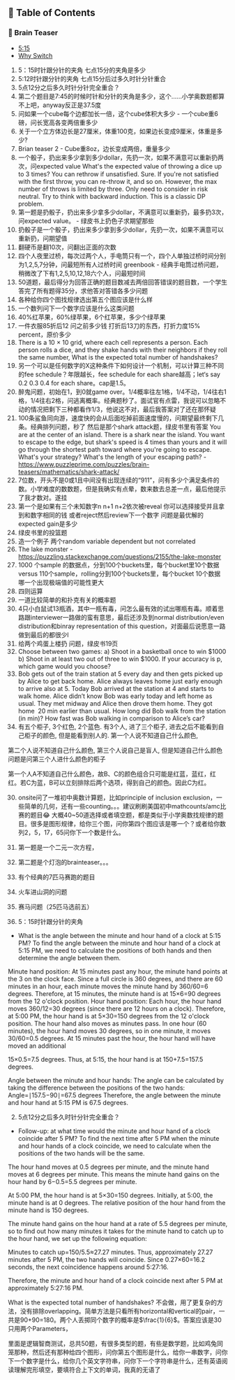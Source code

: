## 📘 Table of Contents

### 🧠 Brain Teaser
- [5:15 ](#self-intro)
- [Why Switch](#why-switch)

1. 5：15时针跟分针的夹角 七点15分的夹角是多少
2. 5:12时针跟分针的夹角 七点15分后过多久时针分针重合
3. 5点12分之后多久时针分针完全重合？
4. 第二个题目是7:45的时候时针和分针的夹角是多少，这个……小学奥数题都算不上吧，anyway反正是37.5度
5. 问如果一个cube每个边都加长一倍，这个cube体积大多少 - 一个cube重6磅，问长宽高各变两倍重多少
6. 关于一个立方体边长是27厘米，体重100克，如果边长变成9厘米，体重是多少?
7. Brian teaser 2 - Cube重8oz，边长变成两倍，重量多少
8. 一个骰子，扔出来多少拿到多少dollar，先扔一次，如果不满意可以重新扔两次，问expected value What's the expected value of throwing a dice up to 3 times? You can rethrow if unsatisfied. Sure. If you're not satisfied with the first throw, you can re-throw it, and so on. However, the max number of throws is limited by three. Only need to consider in risk neutral. Try to think with backward induction. This is a classic DP problem.
9. 第一题是扔骰子，扔出来多少拿多少dollar，不满意可以重新扔，最多扔3次，问expected value。 - 绿皮书上扔色子求期望那些
10. 扔骰子是一个骰子，扔出来多少拿到多少dollar，先扔一次，如果不满意可以重新扔，问期望值 
11. 翻硬币是翻10次，问翻出正面的次数
12. 四个人夜里过桥，每次过两个人，手电筒只有一个，四个人单独过桥时间分别为1,2,5,7分钟，问最短所有人过桥时间 greenbook - 经典手电筒过桥问题，稍微改了下有1,2,5,10,12,18六个人，问最短时间
13. 50道题，最后得分为回答正确的题目数减去两倍回答错误的题目数，一个学生答完了所有题得35分，求他答对答错各多少问题
14. 各种给你四个图找规律选出第五个图应该是什么样
15. 一个数列问下一个数字应该是什么这类问题
16. 40%红苹果，60%绿苹果，6个红苹果，多少个绿苹果
17. 一件衣服85折后12 问之前多少钱 打折后13刀的东西，打折力度15% percent，原价多少
18. There is a 10 × 10 grid, where each cell represents a person. Each person rolls a dice, and they shake hands with their neighbors if they roll the same number, What is the expected total number of handshakes?
19. 另一个可以是任何数字的X这种条件下如何设计一个机制，可以计算三种不同的fee schedule？年限越长，fee schedule for each share越高；let‘s say 0.2 0.3 0.4 for each share。cap是1.5。
20. 醉鬼问题，初始在1，到0就game over。1/4概率往左1格，1/4不动，1/4往右1格，1/4往右2格，问逃离概率。经典题秒了。面试官有点雷，我说可以忽略不动的情况把剩下三种都看作1/3，他说这不对，最后我答案对了还在那怀疑
21. 100条鲨鱼同向游，速度快的会从后面吃掉前面速度慢的，问期望最终剩下几条。经典排列问题，秒了 然后是那个shark attack题，绿皮书里有答案 You are at the center of an island. There is a shark near the island. You want to escape to the edge, but shark's speed is 4 times than yours and it will go through the shortest path toward where you're going to escape. What's your strategy? What's the length of your escaping path? - https://www.puzzleprime.com/puzzles/brain-teasers/mathematics/shark-attack/
22. 7位数，开头不是0或1且中间没有出现连续的“911”，问有多少个满足条件的数。小学难度的数数题，但是我确实有点晕，数来数去总差一点，最后他提示了我才数对。遂挂
23. 第一个是如果有三个未知数字n n+1 n+2依次被reveal 你可以选择接受并且拿到和数字相同的钱 或者reject然后review下一个数字 问题是最优解的expected gain是多少
24. 绿皮书里的投篮题
25. 造一个例子 两个random variable dependent but not correlated
26. The lake monster - https://puzzling.stackexchange.com/questions/2155/the-lake-monster
27. 1000 个sample 的数据点，分到100个buckets里，每个bucket里10个数据 versus 110个sample，rolling分到100个buckets里，每个bucket 10个数据 哪一个出现极端值的可能性更大
28. 四则运算
29. 一道比较简单的和扑克有关的概率题
30. 4只小白鼠试13瓶酒，其中一瓶有毒，问怎么最有效的试出哪瓶有毒。顺着思路跟interviewer一路做的蛮有意思，最后还涉及到normal distribution/even distribution和binray representation of this question，对面最后说愿意一路做到最后的都很少l
31. 给两个鸡蛋上楼扔 问题，绿皮书19页
32. Choose between two games: a) Shoot in a basketball once to win $1000 b) Shoot in at least two out of three to win $1000. If your accuracy is p, which game would you choose?
33. Bob gets out of the train station at 5 every day and then gets picked up by Alice to get back home. Alice always leaves home just early enough to arrive also at 5. Today Bob arrived at the station at 4 and starts to walk home. Alice didn’t know Bob was early today and left home as usual. They met midway and Alice then drove them home. They got home  20 min earlier than usual. How long did Bob walk from the station (in min)? How fast was Bob walking in comparison to Alice’s car?
34. 有五个柜子, 3个红色, 2个蓝色. 有3个人, 进了三个柜子, 进去之后不能看到自己柜子的颜色, 但是能看到别人的.
第一个人说不知道自己什么颜色,

第二个人说不知道自己什么颜色,
第三个人说自己是盲人, 但是知道自己什么颜色
问题是问第三个人进什么颜色的柜子

第一个人A不知道自己什么颜色，故B、C的颜色组合只可能是红蓝，蓝红，红红。若C为蓝，B可以立刻排除后两个选项，得到自己的颜色。因此C为红。

30. onsite问了一堆初中奥数计算题，比如principle of inclusion exclusion，一些简单的几何，还有一些counting。。。建议刷刷美国初中mathcounts/amc比赛的题目😂 大概40~50道选择或者填空题，都是类似于小学奥数找规律的题目。很多是图形规律，给你三个图，问你第四个图应该是哪一个？或者给你数列2，5，17，65问你下一个数是什么。

31. 第一题是一个二元一次方程，

32. 第二题是个灯泡的brainteaser。。。

33. 有个经典的7匹马赛跑的题目

34. 火车进山洞的问题

35. 赛马问题（25匹马选前五）





1. 5：15时针跟分针的夹角
* What is the angle between the minute and hour hand of a clock at 5:15 PM?
To find the angle between the minute and hour hand of a clock at 5:15 PM, we need to calculate the positions of both hands and then determine the angle between them.

Minute hand position: At 15 minutes past any hour, the minute hand points at the 3 on the clock face. Since a full circle is 360 degrees, and there are 60 minutes in an hour, each minute moves the minute hand by 360/60=6 degrees. Therefore, at 15 minutes, the minute hand is at 15×6=90
degrees from the 12 o'clock position.
Hour hand position: Each hour, the hour hand moves 360/12=30 degrees (since there are 12 hours on a clock). Therefore, at 5:00 PM, the hour hand is at 5×30=150 degrees from the 12 o'clock position. The hour hand also moves as minutes pass. In one hour (60 minutes), the hour hand moves 30 degrees, so in one minute, it moves 30/60=0.5 degrees. At 15 minutes past the hour, the hour hand will have moved an additional


15×0.5=7.5 degrees. Thus, at 5:15, the hour hand is at 150+7.5=157.5 degrees.


Angle between the minute and hour hands: The angle can be calculated by taking the difference between the positions of the two hands:
Angle=∣157.5−90∣=67.5 degrees
Therefore, the angle between the minute and hour hand at 5:15 PM is 67.5 degrees.



2. 5点12分之后多久时针分针完全重合？
* Follow-up: at what time would the minute and hour hand of a clock coincide after 5 PM?
To find the next time after 5 PM when the minute and hour hands of a clock coincide, we need to calculate when the positions of the two hands will be the same.

The hour hand moves at 0.5 degrees per minute, and the minute hand moves at 6 degrees per minute. This means the minute hand gains on the hour hand by 6−0.5=5.5 degrees per minute.

At 5:00 PM, the hour hand is at 5×30=150 degrees. Initially, at 5:00, the minute hand is at 0 degrees. The relative position of the hour hand from the minute hand is 150 degrees.

The minute hand gains on the hour hand at a rate of 5.5 degrees per minute, so to find out how many minutes it takes for the minute hand to catch up to the hour hand, we set up the following equation:

Minutes to catch up=150/5.5≈27.27 minutes. Thus, approximately 27.27 minutes after 5 PM, the two hands will coincide. Since 0.27×60=16.2 seconds, the next coincidence happens around 5:27:16.

Therefore, the minute and hour hand of a clock coincide next after 5 PM at approximately 5:27:16 PM.




What is the expected total number of handshakes?
不会做，用了更复杂的方法，没有排除overlapping。简单方法是只看所有horizontal和vertical的pair，一共是90+90=180。两个人丢掷同个数字的概率是$\frac{1}{6}$。答案应该是30
只用两个Parameters，

里面是逻辑智商测试，总共50题，有很多类型的题，有些是数学题，比如鸡兔同笼那种，然后还有那种给四个图形，问你第五个图形是什么，给你一串数字，问你下一个数字是什么，给你几个英文字符串，问你下一个字符串是什么，还有英语阅读理解完形填空，要填符合上下文的单词，我真的无语了

